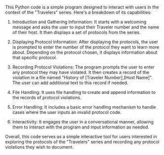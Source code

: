 This Python code is a simple program designed to interact with users in the context of the "Travelers" series. Here's a breakdown of its capabilities:

1. Introduction and Gathering Information:
It starts with a welcoming message and asks the user to input their Traveler number and the name of their host.
It then displays a set of protocols from the series.

2. Displaying Protocol Information:
After displaying the protocols, the user is prompted to enter the number of the protocol they want to learn more about.
Depending on the protocol chosen, it displays information about that specific protocol.

3. Recording Protocol Violations:
The program prompts the user to enter any protocol they may have violated.
It then creates a record of the violation in a file named "History of [Traveler Number],[Host Name]".
The user can add additional text to this record if needed.

4. File Handling:
It uses file handling to create and append information to the records of protocol violations.

5. Error Handling:
It includes a basic error handling mechanism to handle cases where the user inputs an invalid protocol code.

6. Interactivity:
It engages the user in a conversational manner, allowing them to interact with the program and input information as needed.

Overall, this code serves as a simple interactive tool for users interested in exploring the protocols of the "Travelers" series and recording any protocol violations they wish to document.
